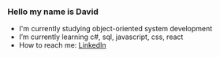 ### Hello my name is David
- I'm currently studying object-oriented system development
- I’m currently learning c#, sql, javascript, css, react
- How to reach me: [LinkedIn](https://www.linkedin.com/in/david-mikael-nilsson/)


